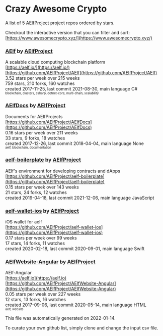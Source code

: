 # Crazy Awesome Crypto
A list of 5 [AElfProject](https://github.com/AElfProject) project repos ordered by stars.  

Checkout the interactive version that you can filter and sort: 
[https://www.awesomecrypto.xyz/](https://www.awesomecrypto.xyz/)  


### [AElf](https://github.com/AElfProject/AElf) by [AElfProject](https://github.com/AElfProject)  
A scalable cloud computing blockchain platform  
[https://aelf.io/](https://aelf.io/)  
[https://github.com/AElfProject/AElf](https://github.com/AElfProject/AElf)  
3.52 stars per week over 215 weeks  
759 stars, 210 forks, 160 watches  
created 2017-11-25, last commit 2021-08-30, main language C#  
<sub><sup>blockchain, clusters, csharp, dotnet-core, multi-chain, scalability</sup></sub>


### [AElfDocs](https://github.com/AElfProject/AElfDocs) by [AElfProject](https://github.com/AElfProject)  
Documents  for AElfProjects  
[https://github.com/AElfProject/AElfDocs](https://github.com/AElfProject/AElfDocs)  
0.16 stars per week over 211 weeks  
33 stars, 9 forks, 18 watches  
created 2017-12-26, last commit 2018-04-04, main language None  
<sub><sup>aelf, blockchain, documentation</sup></sub>


### [aelf-boilerplate](https://github.com/AElfProject/aelf-boilerplate) by [AElfProject](https://github.com/AElfProject)  
AElf's environment for developing contracts and dApps  
[https://github.com/AElfProject/aelf-boilerplate](https://github.com/AElfProject/aelf-boilerplate)  
0.15 stars per week over 143 weeks  
21 stars, 24 forks, 12 watches  
created 2019-04-18, last commit 2021-12-06, main language JavaScript  


### [aelf-wallet-ios](https://github.com/AElfProject/aelf-wallet-ios) by [AElfProject](https://github.com/AElfProject)  
iOS wallet for aelf  
[https://github.com/AElfProject/aelf-wallet-ios](https://github.com/AElfProject/aelf-wallet-ios)  
0.17 stars per week over 99 weeks  
17 stars, 14 forks, 11 watches  
created 2020-02-18, last commit 2020-09-01, main language Swift  


### [AElfWebsite-Angular](https://github.com/AElfProject/AElfWebsite-Angular) by [AElfProject](https://github.com/AElfProject)  
AElf-Angular  
[https://aelf.io](https://aelf.io)  
[https://github.com/AElfProject/AElfWebsite-Angular](https://github.com/AElfProject/AElfWebsite-Angular)  
0.05 stars per week over 227 weeks  
12 stars, 13 forks, 16 watches  
created 2017-09-06, last commit 2020-05-14, main language HTML  
<sub><sup>aelf, website</sup></sub>


This file was automatically generated on 2022-01-14.  

To curate your own github list, simply clone and change the input csv file.  